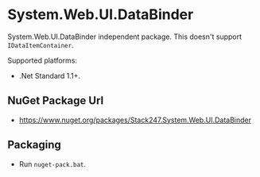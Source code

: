 # System.Web.UI.DataBinder

System.Web.UI.DataBinder independent package. This doesn't support `IDataItemContainer`.

Supported platforms:
- .Net Standard 1.1+.

## NuGet Package Url
- https://www.nuget.org/packages/Stack247.System.Web.UI.DataBinder

## Packaging

- Run `nuget-pack.bat`.
